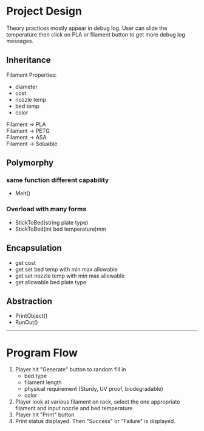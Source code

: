 # Project Design
Theory practices mostly appear in debug log. User can slide the temperature then click on PLA or filament button to get more debug log messages.

## Inheritance
Filament Properties:  
  * diameter
  * cost
  * nozzle temp
  * bed temp
  * color

Filament -> PLA  
Filament -> PETG  
Filament -> ASA  
Filament -> Soluable  

## Polymorphy
### same function different capability
* Melt()
### Overload with many forms
* StickToBed(string plate type)
* StickToBed(int bed temperature)mm

## Encapsulation  
* get cost
* get set bed temp with min max allowable
* get set nozzle temp with min max allowable
* get allowable bed plate type

## Abstraction
* PrintObject()
* RunOut()  

--- 
# Program Flow
1. Player hit "Generate" button to random fill in
    * bed type
    * filament length
    * physical requirement (Sturdy, UV proof, biodegradable)
    * color
2. Player look at various filament on rack, select the one appropriate filament and input nozzle and bed temperature
3. Player hit "Print" button
4. Print status displayed. Then "Success" or "Failure" is displayed.